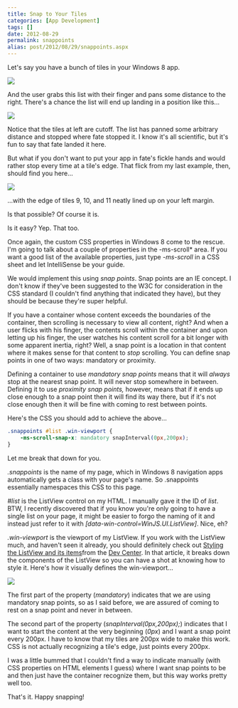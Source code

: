 ```yaml
---
title: Snap to Your Tiles
categories: [App Development]
tags: []
date: 2012-08-29
permalink: snappoints
alias: post/2012/08/29/snappoints.aspx
---
```


Let&#39;s say you have a bunch of tiles in your Windows 8 app.

![](/files/snappoints_01.png)

And the user grabs this list with their finger and pans some distance to the right. There&#39;s a chance the list will end up landing in a position like this...

![](/files/snappoints_02.png)

Notice that the tiles at left are cutoff. The list has panned some arbitrary distance and stopped where fate stopped it. I know it&#39;s all scientific, but it&#39;s fun to say that fate landed it here.

But what if you don&#39;t want to put your app in fate&#39;s fickle hands and would rather stop every time at a tile&#39;s edge. That flick from my last example, then, should find you here...

![](/files/snappoints_03.png)

...with the edge of tiles 9, 10, and 11 neatly lined up on your left margin.

Is that possible? Of course it is.

Is it easy? Yep. That too.

Once again, the custom CSS properties in Windows 8 come to the rescue. I&#39;m going to talk about a couple of properties in the -ms-scroll* area. If you want a good list of the available properties, just type _-ms-scroll_ in a CSS sheet and let IntelliSense be your guide.

We would implement this using _snap points_. Snap points are an IE concept. I don&#39;t know if they&#39;ve been suggested to the W3C for consideration in the CSS standard (I couldn&#39;t find anything that indicated they have), but they should be because they&#39;re super helpful.

If you have a container whose content exceeds the boundaries of the container, then scrolling is necessary to view all content, right? And when a user flicks with his finger, the contents scroll within the container and upon letting up his finger, the user watches his content scroll for a bit longer with some apparent inertia, right? Well, a snap point is a location in that content where it makes sense for that content to _stop_ scrolling. You can define snap points in one of two ways: mandatory or proximity.

Defining a container to use _mandatory snap points_ means that it will _always_ stop at the nearest snap point. It will never stop somewhere in between. Defining it to use _proximity snap points,_ however, means that if it ends up close enough to a snap point then it will find its way there, but if it&#39;s not close enough then it will be fine with coming to rest between points.

Here&#39;s the CSS you should add to achieve the above...

``` css
.snappoints #list .win-viewport {
    -ms-scroll-snap-x: mandatory snapInterval(0px,200px);
}
```

Let me break that down for you.

_.snappoints_ is the name of my page, which in Windows 8 navigation apps automatically gets a class with your page&#39;s name. So .snappoints essentially namespaces this CSS to this page.

_#list_ is the ListView control on my HTML. I manually gave it the ID of _list_. BTW, I recently discovered that if you know you&#39;re only going to have a single list on your page, it might be easier to forgo the naming of it and instead just refer to it with _[data-win-control=WinJS.UI.ListView]_. Nice, eh?

_.win-viewport_ is the viewport of my ListView. If you work with the ListView much, and haven&#39;t seen it already, you should definitely check out [Styling the ListView and its items](http://msdn.microsoft.com/en-us/library/windows/apps/hh850406.aspx)from the [Dev Center](http://dev.windows.com). In that article, it breaks down the components of the ListView so you can have a shot at knowing how to style it. Here&#39;s how it visually defines the win-viewport...

![](/files/snappoints_04.png)

The first part of the property (_mandatory_) indicates that we are using mandatory snap points, so as I said before, we are assured of coming to rest on a snap point and never in between.

The second part of the property (_snapInterval(0px,200px);_) indicates that I want to start the content at the very beginning (_0px_) and I want a snap point every 200px. I have to know that my tiles are 200px wide to make this work. CSS is not actually recognizing a tile&#39;s edge, just points every 200px.

I was a little bummed that I couldn&#39;t find a way to indicate manually (with CSS properties on HTML elements I guess) where I want snap points to be and then just have the container recognize them, but this way works pretty well too.

That&#39;s it. Happy snapping!